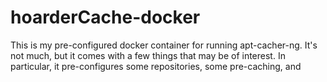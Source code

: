 hoarderCache-docker
===================

This is my pre-configured docker container for running apt-cacher-ng. It's not
much, but it comes with a few things that may be of interest. In particular, it
pre-configures some repositories, some pre-caching, and
